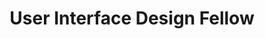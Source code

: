 ---
title: User Interface Design Fellow
breadcrumbs: ['Positions']
description:
image:
  src:
  alt:
card: summary_large_image
robots: noindex,nofollow
---